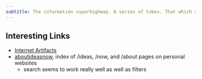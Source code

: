 ```yaml
---
subtitle: The information superhighway. A series of tubes. That which swallows everything in its path.
---
```

## Interesting Links

- [Internet Artifacts](https://neal.fun/internet-artifacts/)
- [aboutideasnow](https://aboutideasnow.com/), index of /ideas, /now, and /about pages on personal websites
	- search seems to work really well as well as filters